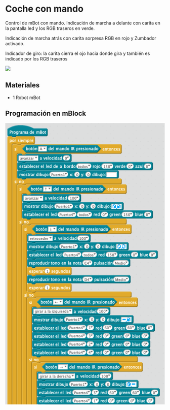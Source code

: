 # Coche con mando

Control de mBot con mando. Indicación de marcha a delante con carita en la pantalla led y los  RGB traseros en verde.

Indicación de marcha atrás con carita sorpresa RGB en rojo y Zumbador activado.

Indicador de giro: la carita cierra el ojo hacia donde gira y también es indicado por los RGB traseros

![](practica.gif)

## Materiales

- 1 Robot mBot

## Programación en mBlock

![](mblock.png)
